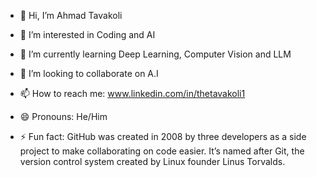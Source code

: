 - 👋 Hi, I’m Ahmad Tavakoli
- 👀 I’m interested in Coding and  AI
- 🌱 I’m currently learning Deep Learning, Computer Vision and LLM
- 💞️ I’m looking to collaborate on A.I

- 📫 How to reach me: www.linkedin.com/in/thetavakoli1
- 😄 Pronouns: He/Him
- ⚡ Fun fact: GitHub was created in 2008 by three developers as a side project to make collaborating on code easier. It’s named after Git, the version control system created by Linux founder Linus Torvalds.

<!---
TheTavakoli1/TheTavakoli1 is a ✨ special ✨ repository because its `README.md` (this file) appears on your GitHub profile.
You can click the Preview link to take a look at your changes.
--->
